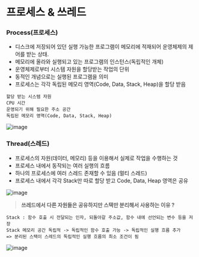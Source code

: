 프로세스 & 쓰레드
==================
### Process(프로세스)
+ 디스크에 저장되어 있던 실행 가능한 프로그램이 메모리에 적재되어 운영체제의 제어를 받는 상태.
+ 메모리에 올라와 실행되고 있는 프로그램의 인스턴스(독립적인 개체)
+ 운영체제로부터 시스템 자원을 할당받는 작업의 단위
+ 동적인 개념으로는 실행된 프로그램을 의미
+ 프로세스는 각각 독립된 메모리 영역(Code, Data, Stack, Heap)을 할당 받음

```
할당 받는 시스템 자원
CPU 시간
운영되기 위해 필요한 주소 공간
독립된 메모리 영역(Code, Data, Stack, Heap)
```

![image](https://img1.daumcdn.net/thumb/R1280x0/?scode=mtistory2&fname=https%3A%2F%2Fblog.kakaocdn.net%2Fdn%2Fbl1btG%2FbtqDvgFTz5K%2FOkR3mSsUergkCrouvkefn1%2Fimg.png)

### Thread(스레드)
+ 프로세스의 자원(데이터, 메모리) 등을 이용해서 실제로 작업을 수행하는 것
+ 프로세스 내에서 동작되는 여러 실행의 흐름
+ 하나의 프로세스에 여러 스레드 존재할 수 있음 (멀티 스레드)
+ 프로세스 내에서 각각 Stack만 따로 할당 받고 Code, Data, Heap 영역은 공유

![image](https://img1.daumcdn.net/thumb/R1280x0/?scode=mtistory2&fname=https%3A%2F%2Fblog.kakaocdn.net%2Fdn%2Fbhu4yo%2FbtqDx5JbeQk%2FnIiiT7ThGKRldVLtQhf6VK%2Fimg.png)

> **쓰레드에서 다른 자원들은 공유하지만 스택만 분리해서 사용하는 이유 ?**
```
Stack : 함수 호출 시 전달되는 인자, 되돌아갈 주소값, 함수 내에 선언되는 변수 등을 저장
Stack 메모리 공간 독립적 -> 독립적인 함수 호출 가능 -> 독립적인 실행 흐름 추가
=> 분리된 스택이 스레드의 독립적인 실행 흐름의 최소 조건이 됨
```
![image](https://img1.daumcdn.net/thumb/R1280x0/?scode=mtistory2&fname=http%3A%2F%2Fcfile4.uf.tistory.com%2Fimage%2F99DE833E5CBF2FD72CFFF3)


